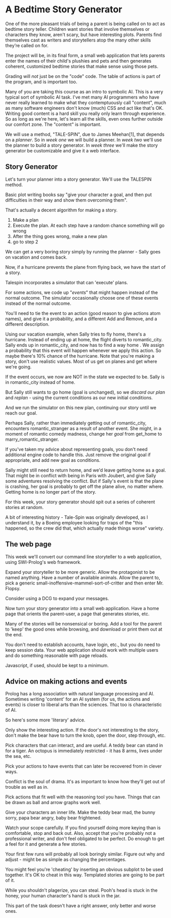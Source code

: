 # A Bedtime Story Generator
One of the more pleasant trials of being a parent is being called on to act as bedtime story teller. Children want stories that involve themselves or characters they know, aren't scary, but have interesting plots. Parents find themselves cast as writers and storytellers atop the many other skills they’re called on for.

The project will be, in its final form, a small web application that lets parents enter the names of their child's plushies and pets and then generates coherent, customized bedtime stories that make sense using those pets.

Grading will *not* just be on the "code" code. The table of actions is part of the program, and is important too.

Many of you are taking this course as an intro to symbolic AI. This is a very typical sort of symbolic AI task. I've met many AI programmers who have never really learned to make what they contemptuously call "content", much as many software engineers don't know (much) CSS and act like that's OK. Writing good content is a hard skill you really only learn through experience. So as long as we're here, let's learn all the skills, even ones further outside our comfort zone. The "content" is important.

We will use a method, "TALE-SPIN", due to James Meehan[1], that depends on a *planner*. So in *week one* we will build a planner. In *week two* we'll use the planner to build a story generator. In *week three* we'll make the story generator be customizable and give it a web interface.

## Story Generator
Let's turn your planner into a story generator. We'll use the TALESPIN method.

Basic plot writing books say "give your character a goal, and then put difficulties in their way and show them overcoming them".

That's actually a decent algorithm for making a story.

1. Make a plan
2. Execute the plan. At each step have a random chance something will go wrong
3. After the thing goes wrong, make a new plan
4. go to step 2

We can get a very boring story simply by running the planner - Sally goes on vacation and comes back.

Now, if a hurricane prevents the plane from flying back, we have the start of a story.

Talespin incorporates a simulator that can 'execute' plans.

For some actions, we code up "*events*" that might happen instead of the normal outcome. The simulator occasionally choose one of these events instead of the normal outcome.

You'll need to tie the event to an action (good reason to give actions atom names), and give it a probability, and a different Add and Remove, and a different description.

Using our vacation example, when Sally tries to fly home, there's a hurricane. Instead of ending up at home, the flight diverts to romantic_city. Sally ends up in romantic_city, and now has to find a way home
.
We assign a probability that this event will happen whenever we apply this action. So maybe there's 10% chance of the hurricane. Note that you're making a story, don't use realistic values. Most of us get on planes and get where we're going.

If the event occurs, we now are NOT in the state we expected to be. Sally is in romantic_city instead of home.

But Sally still wants to go home (goal is unchanged), so we *discard our plan* and *replan* - using the current conditions as our new initial conditions.

And we run the simulator on this new plan, continuing our story until we reach our goal.

Perhaps Sally, rather than immediately getting out of romantic_city, encounters romantic_stranger as a result of another event. She might, in a moment of romantic comedy madness, change her *goal* from get_home to marry_romantic_stranger.

If you've taken my advice about representing goals, you don't need additional engine code to handle this.  Just remove the original goal if appropriate, and add new goal as conditions.

Sally might still need to return home, and we'd leave getting home as a goal. That might be in conflict with being in Paris with Joubert, and give Sally some adventures resolving the conflict. But if Sally's event is that the plane is crashing, her goal is probably to get off the plane alive, no matter where. Getting home is no longer part of the story.

For this week, your story generator should spit out a series of coherent stories at random.

A bit of interesting history - Tale-Spin was originally developed, as I understand it, by a Boeing employee looking for traps of the "this happened, so the crew did that, which actually made things worse" variety.

## The web page
This week we'll convert our command line storyteller to a web application, using SWI-Prolog's web framework.

Expand your storyteller to be more generic. Allow the protagonist to be named anything. Have a number of available animals. Allow the parent to, pick a generic small-inoffensive-mammel-sort-of-critter and then enter Mr. Flopsy.

Consider using a DCG to expand your messages.

Now turn your story generator into a small web application. Have a home page that orients the parent-user, a page that generates stories, etc.

Many of the stories will be nonsensical or boring. Add a tool for the parent to 'keep' the good ones while browsing, and download or print them out at the end.

You don't need to establish accounts, have login, etc., but you do need to keep session data. Your web application should work with multiple users and do something reasonable with page reloads.

Javascript, if used, should be kept to a minimum.

## Advice on making actions and events
Prolog has a long association with natural language processing and AI. Sometimes writing 'content' for an AI system (for us, the actions and events) is closer to liberal arts than the sciences. That too is characteristic of AI.

So here's some more 'literary' advice.

Only show the interesting action. If the door's not interesting to the story, don't make the bear have to turn the knob, open the door, step through, etc.

Pick characters that can interact, and are useful. A teddy bear can stand in for a tiger. An octopus is immediately restricted - it has 8 arms, lives under the sea, etc.

Pick your actions to have events that can later be recovered from in clever ways.

Conflict is the soul of drama. It's as important to know how they'll get out of trouble as well as in.

Pick actions that fit well with the reasoning tool you have. Things that can be drawn as ball and arrow graphs work well.

Give your characters an inner life. Make the teddy bear mad, the bunny sorry, papa bear angry, baby bear frightened.

Watch your scope carefully.  If you find yourself doing more keying than is comfortable, stop and back out. Also, accept that you're probably not a professional writer, and don't feel obligated to be perfect. Do enough to get a feel for it and generate a few stories.

Your first few runs will probably all look boringly similar. Figure out why and adjust - might be as simple as changing the percentages.

You might feel you're 'cheating' by inserting an obvious subplot to be used together. It's OK to cheat in this way. Templated stories are going to be part of it.

While you shouldn't plagerize, you can steal. Pooh's head is stuck in the honey, your human character's hand is stuck in the jar.

This part of the task doesn't have a right answer, only better and worse ones.
